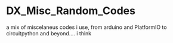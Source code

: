 # DX_Misc_Random_Codes
a mix of miscelaneus codes i use, from arduino and PlatformIO to circuitpython and beyond.... i think
